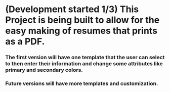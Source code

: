 # (Development started 1/3) This Project is being built to allow for the easy making of resumes that prints as a PDF. 

### The first version will have one template that the user can select to then enter their information and change some attributes like primary and secondary colors.

### Future versions will have more templates and customization.
